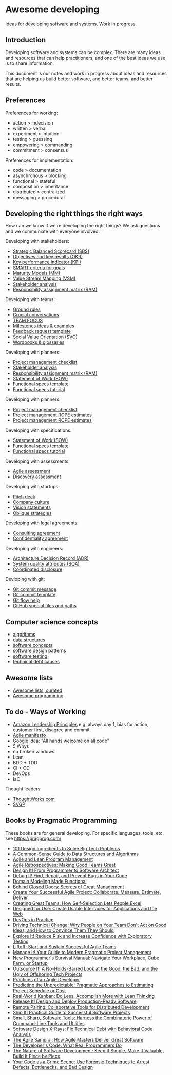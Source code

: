 # Awesome developing

Ideas for developing software and systems. Work in progress.


## Introduction

Developing software and systems can be complex. There are many ideas and resources that can help practitioners, and one of the best ideas we use is to share information.

This document is our notes and work in progress about ideas and resources that are helping us build better software, and better teams, and better results.


## Preferences

Preferences for working:

* action > indecision
* written > verbal
* experiment > intuition
* testing > guessing
* empowering > commanding
* commitment > consensus

Preferences for implementation:

* code > documentation
* asynchronous > blocking
* functional > stateful
* composition > inheritance
* distributed > centralized
* messaging > procedural


## Developing the right things the right ways

How can we know if we're developing the right things? We ask questions and we communiate with everyone involved.

Developing with stakeholders:

* [Strategic Balanced Scorecard (SBS)](https://github.com/joelparkerhenderson/strategic_balanced_scorecard)
* [Objectives and key results (OKR)](https://github.com/joelparkerhenderson/objectives_and_key_results)
* [Key performance indicator (KPI)](https://github.com/joelparkerhenderson/key_performance_indicator)
* [SMART criteria for goals](https://github.com/joelparkerhenderson/smart_criteria)
* [Maturity Models (MM)](https://github.com/joelparkerhenderson/maturity_models)
* [Value Stream Mapping (VSM)](https://github.com/joelparkerhenderson/value_stream_mapping)
* [Stakeholder analysis](https://github.com/joelparkerhenderson/stakeholder_analysis)
* [Responsibility assignment matrix (RAM)](https://github.com/joelparkerhenderson/responsibility_assignment_matrix)

Developing with teams:

* [Ground rules](https://github.com/joelparkerhenderson/ground_rules)
* [Crucial conversations](https://github.com/joelparkerhenderson/crucial_conversations)
* [TEAM FOCUS](https://github.com/joelparkerhenderson/team_focus)
* [Milestones ideas &amp; examples](https://github.com/joelparkerhenderson/milestones)
* [Feedback request template](https://github.com/joelparkerhenderson/feedback_request_template)
* [Social Value Orientation (SVO)](https://github.com/joelparkerhenderson/social_value_orientation)
* [Wordbooks &amp; glossaries](https://github.com/joelparkerhenderson/wordbooks)

Developing with planners:

* [Project management checklist](https://github.com/joelparkerhenderson/project_management_checklist)
* [Stakeholder analysis](https://github.com/joelparkerhenderson/stakeholder_analysis)
* [Responsibility assignment matrix (RAM)](https://github.com/joelparkerhenderson/responsibility_assignment_matrix)
* [Statement of Work (SOW)](https://github.com/joelparkerhenderson/statement_of_work)
* [Functional specs template](https://github.com/joelparkerhenderson/functional_specifications_template)
* [Functional specs tutorial](https://github.com/joelparkerhenderson/functional_specifications_tutorial)

Developing with planners:

* [Project management checklist](https://github.com/joelparkerhenderson/project_management_checklist)
* [Project management ROPE estimates](https://github.com/joelparkerhenderson/project_management_rope_estimates)
* [Project management ROPE estimates](https://github.com/joelparkerhenderson/project_management_rope_estimates)

Developing with specifications:

* [Statement of Work (SOW)](https://github.com/joelparkerhenderson/statement_of_work)
* [Functional specs template](https://github.com/joelparkerhenderson/functional_specifications_template)
* [Functional specs tutorial](https://github.com/joelparkerhenderson/functional_specifications_tutorial)


Developing with assessments:

* [Agile assessment](https://github.com/joelparkerhenderson/agile_assessment)
* [Discovery assessment](https://github.com/joelparkerhenderson/discovery_assessment)

Developing with startups:

* [Pitch deck](https://github.com/joelparkerhenderson/pitch_deck)
* [Company culture](https://github.com/joelparkerhenderson/company_culture)
* [Vision statements](https://github.com/joelparkerhenderson/vision_statements)
* [Oblique strategies](https://github.com/joelparkerhenderson/oblique_strategies)

Developing with legal agreements:

* [Consulting agreement](https://github.com/sixarm/sixarm_company_consulting_agreement)
* [Confidentiality agreement](https://github.com/sixarm/sixarm_company_confidentiality_agreement)

Developing with engineers:

* [Architecture Decision Record (ADR)](https://github.com/joelparkerhenderson/architecture_decision_record)
* [System quality attributes (SQA)](https://github.com/joelparkerhenderson/system_quality_attributes)
* [Coordinated disclosure](https://github.com/joelparkerhenderson/coordinated_disclosure)

Devloping with git:

* [Git commit message](https://github.com/joelparkerhenderson/git_commit_message)
* [Git commit template](https://github.com/joelparkerhenderson/git_commit_template)
* [Git flow help](https://github.com/joelparkerhenderson/git_flow_help)
* [GitHub special files and paths](https://github.com/joelparkerhenderson/github_special_files_and_paths)


## Computer science concepts

* [algorithms](doc/algorithms.md)
* [data structures](doc/data_structures.md)
* [software concepts](doc/software_concepts.md)
* [software design patterns](doc/software_design_patterns.md)
* [software testing](software_testing.md)
* [technical debt causes](technical_debt_causes.md)


## Awesome lists

* [Awesome lists, curated](https://github.com/sindresorhus/awesome)
* [Awesome programming](https://github.com/hardikvasa/awesome-programming)


## To do - Ways of Working

* [Amazon Leadership Principles](https://www.amazon.jobs/principles) e.g. always day 1, bias for action, customer first, disagree and commit.
* [Agile manifesto](http://agilemanifesto.org/)
* Google idea: "All hands welcome on all code"
* 5 Whys
* no broken windows.
* Lean
* BDD + TDD
* CI + CD
* DevOps
* IaC

Thought leaders:

* [ThoughtWorks.com](https://thoughtworks.com/)
* [SVGP](https://svpg.com/)


## Books by Pragmatic Programming

These books are for general developing. For specific languages, tools, etc. see https://pragprog.com/

* [101 Design Ingredients to Solve Big Tech Problems](https://pragprog.com/book/ec101di/101-design-ingredients-to-solve-big-tech-problems)
* [A Common-Sense Guide to Data Structures and Algorithms](https://pragprog.com/book/jwdsal/a-common-sense-guide-to-data-structures-and-algorithms)
* [Agile and Lean Program Management](https://pragprog.com/book/d-jrlean/agile-and-lean-program-management)
* [Agile Retrospectives: Making Good Teams Great](https://pragprog.com/book/dlret/agile-retrospectives)
* [Design It! From Programmer to Software Architect](https://pragprog.com/book/mkdsa/design-it)
* [Debug It! Find, Repair, and Prevent Bugs in Your Code](https://pragprog.com/book/pbdp/debug-it)
* [Domain Modeling Made Functional](https://pragprog.com/book/swdddf/domain-modeling-made-functional)
* [Behind Closed Doors: Secrets of Great Management](https://pragprog.com/book/rdbcd/behind-closed-doors)
* [Create Your Successful Agile Project: Collaborate, Measure, Estimate, Deliver](https://pragprog.com/book/jragm/create-your-successful-agile-project)
* [Creating Great Teams: How Self-Selection Lets People Excel](https://pragprog.com/book/mmteams/creating-great-teams)
* [Designed for Use: Create Usable Interfaces for Applications and the Web](https://pragprog.com/book/lmuse2/designed-for-use-second-edition)
* [DevOps in Practice](https://pragprog.com/book/d-devops/devops-in-practice)
* [Driving Technical Change: Why People on Your Team Don't Act on Good Ideas, and How to Convince Them They Should](https://pragprog.com/book/trevan/driving-technical-change)
* [Explore It! Reduce Risk and Increase Confidence with Exploratory Testing](https://pragprog.com/book/ehxta/explore-it)
* [Liftoff: Start and Sustain Successful Agile Teams](https://pragprog.com/book/liftoff/liftoff-second-edition)
* [Manage It! Your Guide to Modern Pragmatic Project Management](https://pragprog.com/book/jrpm/manage-it)
* [New Programmer's Survival Manual: Navigate Your Workplace, Cube Farm, or Startup](https://pragprog.com/book/jcdeg/new-programmer-s-survival-manual)
* [Outsource It! A No-Holds-Barred Look at the Good, the Bad, and the Ugly of Offshoring Tech Projects](https://pragprog.com/book/nkout/outsource-it)
* [Practices of an Agile Developer](https://pragprog.com/book/pad/practices-of-an-agile-developer)
* [Predicting the Unpredictable: Pragmatic Approaches to Estimating Project Schedule or Cost](https://pragprog.com/book/d-jrpredict/predicting-the-unpredictable)
* [Real-World Kanban: Do Less, Accomplish More with Lean Thinking](https://pragprog.com/book/mskanban/real-world-kanban)
* [Release It! Design and Deploy Production-Ready Software](https://pragprog.com/book/mnee2/release-it-second-edition)
* [Remote Pairing: Collaborative Tools for Distributed Development](https://pragprog.com/book/jkrp/remote-pairing)
* [Ship It! Practical Guide to Successful Software Projects](https://pragprog.com/book/prj/ship-it)
* [Small, Sharp, Software Tools: Harness the Combinatoric Power of Command-Line Tools and Utilities](https://pragprog.com/book/bhcldev/small-sharp-software-tools)
* [Software Design X-Rays: Fix Technical Debt with Behavioral Code Analysis](https://pragprog.com/book/atevol/software-design-x-rays)
* [The Agile Samurai: How Agile Masters Deliver Great Software](https://pragprog.com/book/jtrap/the-agile-samurai)
* [The Developer's Code: What Real Programmers Do](https://pragprog.com/book/kcdc/the-developer-s-code)
* [The Nature of Software Development: Keep It Simple, Make It Valuable, Build It Piece by Piece](https://pragprog.com/book/rjnsd/the-nature-of-software-development)
* [Your Code as a Crime Scene: Use Forensic Techniques to Arrest Defects, Bottlenecks, and Bad Design](https://pragprog.com/book/atcrime/your-code-as-a-crime-scene)
